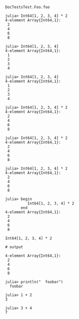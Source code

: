 ```@docs
DocTestsTest.Foo.foo
```

```jldoctest
julia> Int64[1, 2, 3, 4] * 2
4-element Array{Int64,1}:
 2
 4
 6
 8

julia> Int64[1, 2, 3, 4]
4-element Array{Int64,1}:
 1
 2
 3
 4
```
```jldoctest
julia> Int64[1, 2, 3, 4]
4-element Array{Int64,1}:
 1
 2
 3
 4

julia> Int64[1, 2, 3, 4] * 2
4-element Array{Int64,1}:
 2
 4
 6
 8
```
```jldoctest
julia> Int64[1, 2, 3, 4] * 2
4-element Array{Int64,1}:
 2
 4
 6
 8

julia> Int64[1, 2, 3, 4] * 2
4-element Array{Int64,1}:
 2
 4
 6
 8
```
```jldoctest
julia> begin
          Int64[1, 2, 3, 4] * 2
       end
4-element Array{Int64,1}:
 2
 4
 6
 8
```
```jldoctest
Int64[1, 2, 3, 4] * 2

# output

4-element Array{Int64,1}:
 2
 4
 6
 8
```
```jldoctest; filter = r"foo"
julia> println("  foobar")
  foobar
```
```jldoctest
julia> 1 + 2
3

julia> 3 + 4
7
```